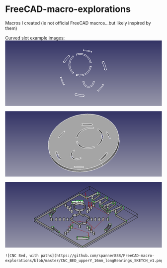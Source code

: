 # FreeCAD-macro-explorations
Macros I created (ie not official FreeCAD macros...but likely inspired by them)

Curved slot example images:
![Sketch example](https://github.com/spanner888/FreeCAD-macro-explorations/blob/master/CurvedSlot/curvedSlot1.png)

![Sketch example 3D](https://github.com/spanner888/FreeCAD-macro-explorations/blob/master/CurvedSlot/curvedSlotPaddedSlots1.png)

![Sketch example](https://github.com/spanner888/FreeCAD-macro-explorations/blob/master/CurvedSlot/ExistingShapePlusSlots.png)

 	![CNC Bed, with paths](https://github.com/spanner888/FreeCAD-macro-explorations/blob/master/CNC_BED_upperY_16mm_longBearings_SKETCH_v1.png)
